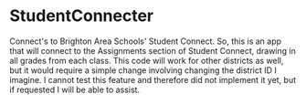 # StudentConnecter
Connect's to Brighton Area Schools' Student Connect.
So, this is an app that will connect to the Assignments section of Student Connect, drawing in all grades from each class. This code will work for other districts as well, but it would require a simple change involving changing the district ID I imagine. I cannot test this feature and therefore did not implement it yet, but if requested I will be able to assist.
